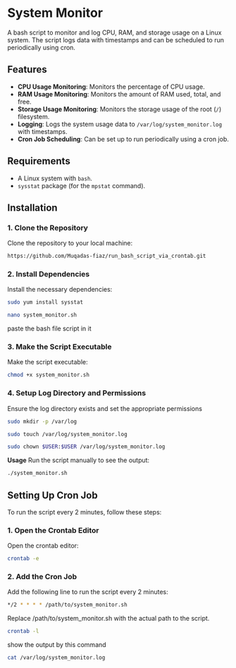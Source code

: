 # System Monitor

A bash script to monitor and log CPU, RAM, and storage usage on a Linux system. The script logs data with timestamps and can be scheduled to run periodically using cron.

## Features

- **CPU Usage Monitoring**: Monitors the percentage of CPU usage.
- **RAM Usage Monitoring**: Monitors the amount of RAM used, total, and free.
- **Storage Usage Monitoring**: Monitors the storage usage of the root (`/`) filesystem.
- **Logging**: Logs the system usage data to `/var/log/system_monitor.log` with timestamps.
- **Cron Job Scheduling**: Can be set up to run periodically using a cron job.

## Requirements

- A Linux system with `bash`.
- `sysstat` package (for the `mpstat` command).

## Installation

### 1. Clone the Repository

Clone the repository to your local machine:
```sh
https://github.com/Muqadas-fiaz/run_bash_script_via_crontab.git
```
### 2. Install Dependencies

Install the necessary dependencies:
```sh
sudo yum install sysstat
```
```sh
nano system_monitor.sh
```
paste the bash file script in it
### 3. Make the Script Executable

Make the script executable:
```sh
chmod +x system_monitor.sh
```

### 4. Setup Log Directory and Permissions

Ensure the log directory exists and set the appropriate permissions
```sh
sudo mkdir -p /var/log
```
```sh
sudo touch /var/log/system_monitor.log
```
```sh
sudo chown $USER:$USER /var/log/system_monitor.log
```
**Usage**
Run the script manually to see the output:
```sh
./system_monitor.sh
```
## Setting Up Cron Job

To run the script every 2 minutes, follow these steps:
### 1. Open the Crontab Editor

Open the crontab editor:
```sh
crontab -e
```

### 2. Add the Cron Job

Add the following line to run the script every 2 minutes:
```sh
*/2 * * * * /path/to/system_monitor.sh
```
Replace /path/to/system_monitor.sh with the actual path to the script.
```sh
crontab -l
```
show the output by this command
```sh
cat /var/log/system_monitor.log
```

